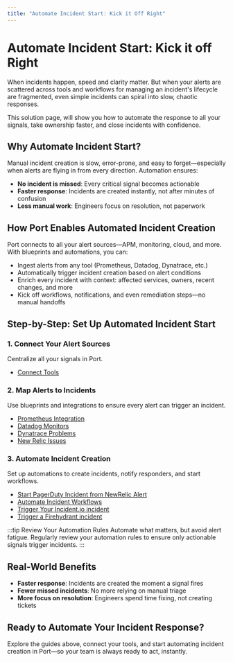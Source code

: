 ```yaml
---
title: "Automate Incident Start: Kick it Off Right"
---
```


# Automate Incident Start: Kick it off Right

When incidents happen, speed and clarity matter. But when your alerts are scattered across tools and workflows for managing an incident's lifecycle are fragmented, even simple incidents can spiral into slow, chaotic responses.

This solution page, will show you how to automate the response to all your signals, take ownership faster, and close incidents with confidence.

## Why Automate Incident Start?

Manual incident creation is slow, error-prone, and easy to forget—especially when alerts are flying in from every direction. Automation ensures:

- **No incident is missed**: Every critical signal becomes actionable
- **Faster response**: Incidents are created instantly, not after minutes of confusion
- **Less manual work**: Engineers focus on resolution, not paperwork

## How Port Enables Automated Incident Creation

Port connects to all your alert sources—APM, monitoring, cloud, and more. With blueprints and automations, you can:

- Ingest alerts from any tool (Prometheus, Datadog, Dynatrace, etc.)
- Automatically trigger incident creation based on alert conditions
- Enrich every incident with context: affected services, owners, recent changes, and more
- Kick off workflows, notifications, and even remediation steps—no manual handoffs

## Step-by-Step: Set Up Automated Incident Start

### 1. Connect Your Alert Sources
Centralize all your signals in Port.
- [Connect Tools](../../getting-started/connect-tools.md)

### 2. Map Alerts to Incidents

Use blueprints and integrations to ensure every alert can trigger an incident.

- [Prometheus Integration](../../build-your-software-catalog/custom-integration/webhook/examples/prometheus.md)
- [Datadog Monitors](../../build-your-software-catalog/sync-data-to-catalog/apm-alerting/datadog/examples.md)
- [Dynatrace Problems](../../build-your-software-catalog/sync-data-to-catalog/apm-alerting/dynatrace)
- [New Relic Issues](../../build-your-software-catalog/sync-data-to-catalog/apm-alerting/newrelic.md)

### 3. Automate Incident Creation

Set up automations to create incidents, notify responders, and start workflows.

- [Start PagerDuty Incident from NewRelic Alert](../../guides/all/create-pagerduty-incident-from-newrelic-alert)
- [Automate Incident Workflows](../../actions-and-automations/actions-and-automations.md)
- [Trigger Your Incident.io incident](../../guides/all/create-incident-io-incident)
- [Trigger a Firehydrant incident](../../guides/all/trigger-firehydrant-incident)


:::tip Review Your Automation Rules
Automate what matters, but avoid alert fatigue. Regularly review your automation rules to ensure only actionable signals trigger incidents.
:::

## Real-World Benefits
- **Faster response**: Incidents are created the moment a signal fires
- **Fewer missed incidents**: No more relying on manual triage
- **More focus on resolution**: Engineers spend time fixing, not creating tickets

## Ready to Automate Your Incident Response?
Explore the guides above, connect your tools, and start automating incident creation in Port—so your team is always ready to act, instantly.
